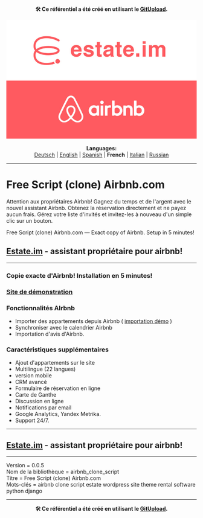 <p align="center"><b>🛠️ Ce référentiel a été créé en utilisant le <a href="https://gitupload.com">GitUpload</a>.</b></p>
<p align="center"><a href="https://estate.im"><img src="https://github.com/markolofsen/airbnb_clone_script//blob/master/.banners/banner_fr.jpg?raw=1" /></a></p>
<p align="center"><b>Languages:</b><br /><a href="https://github.com/markolofsen/airbnb_clone_script/blob/master/README_de.md">Deutsch</a> | <a href="https://github.com/markolofsen/airbnb_clone_script/blob/master/README.md">English</a> | <a href="https://github.com/markolofsen/airbnb_clone_script/blob/master/README_es.md">Spanish</a> | <b>French</b> | <a href="https://github.com/markolofsen/airbnb_clone_script/blob/master/README_it.md">Italian</a> | <a href="https://github.com/markolofsen/airbnb_clone_script/blob/master/README_ru.md">Russian</a></p>

---

# Free Script (clone) Airbnb.com
Attention aux propriétaires Airbnb! Gagnez du temps et de l'argent avec le nouvel assistant Airbnb. Obtenez la réservation directement et ne payez aucun frais. Gérez votre liste d'invités et invitez-les à nouveau d'un simple clic sur un bouton.

Free Script (clone) Airbnb.com — Exact copy of Airbnb. Setup in 5 minutes!

## <a href="https://estate.im/">Estate.im</a> - assistant propriétaire pour airbnb!

<hr />

### Copie exacte d'Airbnb! Installation en 5 minutes!
### <a href="https://demo.estate.im">Site de démonstration</a>

### Fonctionnalités AIrbnb
* Importer des appartements depuis Airbnb ( <a href="https://estate.im/">importation démo</a> )
* Synchroniser avec le calendrier Airbnb
* Importation d'avis d'Airbnb.


### Caractéristiques supplémentaires
* Ajout d'appartements sur le site
* Multilingue (22 langues)
* version mobile
* CRM avancé
* Formulaire de réservation en ligne
* Carte de Ganthe
* Discussion en ligne
* Notifications par email
* Google Analytics, Yandex Metrika.
* Support 24/7.

<hr />

## <a href="https://estate.im/">Estate.im</a> - assistant propriétaire pour airbnb!

<hr />

Version = 0.0.5 <br />
Nom de la bibliothèque = airbnb_clone_script <br />
Titre = Free Script (clone) Airbnb.com <br />
Mots-clés = airbnb clone script estate wordpress site theme rental software python django <br />


---

<p align="center"><b>🛠️ Ce référentiel a été créé en utilisant le <a href="https://gitupload.com">GitUpload</a>.</b></p>